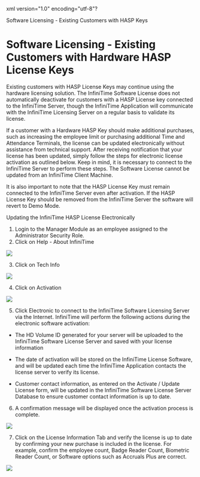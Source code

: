 xml version="1.0" encoding="utf-8"?





Software Licensing - Existing Customers with HASP Keys




# Software Licensing - Existing Customers with Hardware HASP License Keys

Existing customers with HASP License Keys may continue using the hardware licensing solution. The InfiniTime Software License does not automatically deactivate for customers with a HASP License key connected to the InfiniTime Server, though the InfiniTime Application will communicate with the InfiniTime Licensing Server on a regular basis to validate its license.

If a customer with a Hardware HASP Key should make additional purchases, such as increasing the employee limit or purchasing additional Time and Attendance Terminals, the license can be updated electronically without assistance from technical support. After receiving notification that your license has been updated, simply follow the steps for electronic license activation as outlined below. Keep in mind, it is necessary to connect to the InfiniTime Server to perform these steps. The Software License cannot be updated from an InfiniTime Client Machine.

It is also important to note that the HASP License Key must remain connected to the InfiniTime Server even after activation. If the HASP License Key should be removed from the InfiniTime Server the software will revert to Demo Mode.

Updating the InfiniTime HASP License Electronically

1. Login to the Manager Module as an employee assigned to the Administrator Security Role.
2. Click on Help - About InfiniTime

![](/img/image-404.png)

3. Click on Tech Info

![](/img/image-404.png)

4. Click on Activation

![](/img/image-404.png)

5. Click Electronic to connect to the InfiniTime Software Licensing Server via the Internet. InfiniTime will perform the following actions during the electronic software activation:

* The HD Volume ID generated for your server will be uploaded to the InfiniTime Software License Server and saved with your license information

* The date of activation will be stored on the InfiniTime License Software, and will be updated each time the InfiniTime Application contacts the license server to verify its license.

* Customer contact information, as entered on the Activate / Update License form, will be updated in the InfiniTime Software License Server Database to ensure customer contact information is up to date.

6. A confirmation message will be displayed once the activation process is complete.

![](/img/image-404.png)

7. Click on the License Information Tab and verify the license is up to date by confirming your new purchase is included in the license. For example, confirm the employee count, Badge Reader Count, Biometric Reader Count, or Software options such as Accruals Plus are correct.

![](/img/image-404.png)